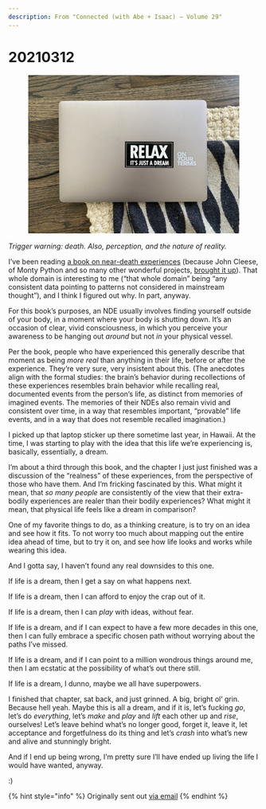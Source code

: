 ```yaml
---
description: From "Connected (with Abe + Isaac) — Volume 29"
---
```


# 20210312

<figure><img src="../../.gitbook/assets/image (8).png" alt=""><figcaption></figcaption></figure>

_Trigger warning: death. Also, perception, and the nature of reality._

I’ve been reading [a book on near-death experiences](https://smile.amazon.com/After-Doctor-Explores-Near-Death-Experiences/dp/1250263034) (because John Cleese, of Monty Python and so many other wonderful projects, [brought it up](https://twitter.com/JohnCleese/status/1366814261566074880)). That whole domain is interesting to me (“that whole domain” being “any consistent data pointing to patterns not considered in mainstream thought”), and I think I figured out why. In part, anyway.

For this book’s purposes, an NDE usually involves finding yourself outside of your body, in a moment where your body is shutting down. It’s an occasion of clear, vivid consciousness, in which you perceive your awareness to be hanging out _around_ but not _in_ your physical vessel.

Per the book, people who have experienced this generally describe that moment as being _more real_ than anything in their life, before or after the experience. They’re very sure, very insistent about this. (The anecdotes align with the formal studies: the brain’s behavior during recollections of these experiences resembles brain behavior while recalling real, documented events from the person’s life, as distinct from memories of imagined events. The memories of their NDEs also remain vivid and consistent over time, in a way that resembles important, “provable” life events, and in a way that does not resemble recalled imagination.)

I picked up that laptop sticker up there sometime last year, in Hawaii. At the time, I was starting to play with the idea that this life we’re experiencing is, basically, essentially, a dream.

I’m about a third through this book, and the chapter I just just finished was a discussion of the “realness” of these experiences, from the perspective of those who have them. And I’m fricking fascinated by this. What might it mean, that _so many people_ are consistently of the view that their extra-bodily experiences are realer than their bodily experiences? What might it mean, that physical life feels like a dream in comparison?

One of my favorite things to do, as a thinking creature, is to try on an idea and see how it fits. To not worry too much about mapping out the entire idea ahead of time, but to try it on, and see how life looks and works while wearing this idea.

And I gotta say, I haven’t found any real downsides to this one.

If life is a dream, then I get a say on what happens next.

If life is a dream, then I can afford to enjoy the crap out of it.

If life is a dream, then I can _play_ with ideas, without fear.

If life is a dream, and if I can expect to have a few more decades in this one, then I can fully embrace a specific chosen path without worrying about the paths I’ve missed.

If life is a dream, and if I can point to a million wondrous things around me, then I am ecstatic at the possibility of what’s out there still.

If life is a dream, I dunno, maybe we all have superpowers.

I finished that chapter, sat back, and just grinned. A big, bright ol’ grin. Because hell yeah. Maybe this is all a dream, and if it is, let’s fucking _go_, let’s do _everything_, let’s _make_ and _play_ and _lift_ each other up and _rise_, ourselves! Let’s leave behind what’s no longer good, forget it, leave it, let acceptance and forgetfulness do its thing and let’s _crash_ into what’s new and alive and stunningly bright.

And if I end up being wrong, I’m pretty sure I’ll have ended up living the life I would have wanted, anyway.

:)

{% hint style="info" %}
Originally sent out [via email](https://lightward.com/campaigns/view-campaign/PPFbDDYFDDKOYdJIbFOyy3hGKGtDA6SlmuPkADcjweQIEGsHq8LU-43zmspGu1Tga7RaEUJUpdezFSjjb0XYEOV2MYWVoVX9)
{% endhint %}
